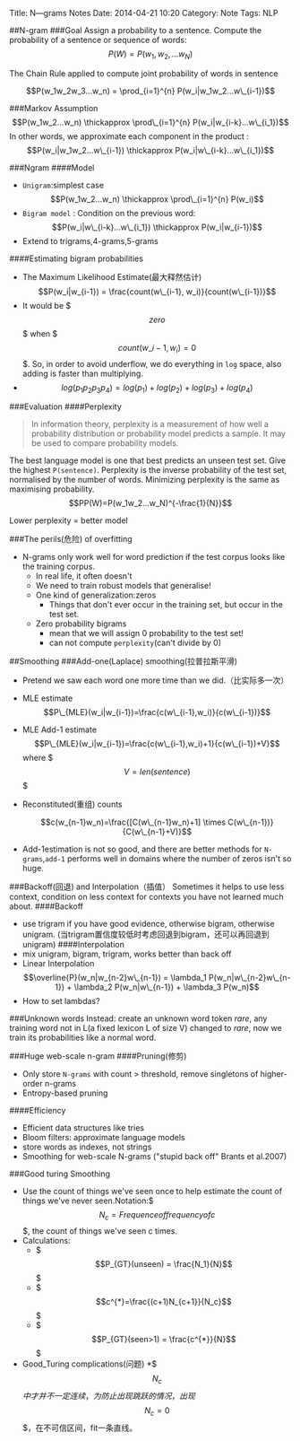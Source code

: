 Title: N—grams Notes
Date: 2014-04-21 10:20
Category: Note
Tags: NLP

##N-gram
###Goal
Assign a probability to a sentence. Compute the probability of a sentence or sequence of words:
$$P(W)=P(w_1,w_2,...w_N)$$

The Chain Rule applied to compute joint probability of words in sentence 
  
  $$P(w_1w_2w_3...w_n) = \prod_{i=1}^{n} P(w_i|w_1w_2...w\_{i-1})$$

###Markov Assumption
$$P(w_1w_2...w_n) \thickapprox \prod\_{i=1}^{n} P(w_i|w_{i-k}...w\_{i_1})$$
In other words, we approximate each component in the product :
$$P(w_i|w_1w_2...w\_{i-1}) \thickapprox P(w_i|w\_{i-k}...w\_{i_1})$$

###Ngram
####Model
* <code>Unigram</code>:simplest case
$$P(w_1w_2...w_n) \thickapprox \prod\_{i=1}^{n} P(w_i)$$
* <code>Bigram model</code> : Condition on the previous word:
$$P(w_i|w\_{i-k}...w\_{i_1}) \thickapprox P(w_i|w_{i-1})$$
* Extend to trigrams,4-grams,5-grams

####Estimating bigram probabilities
* The Maximum Likelihood Estimate(最大释然估计)
$$P(w_i|w_{i-1}) = \frac{count(w\_{i-1}, w_i)}{count(w\_{i-1})}$$
* It would be $$$zero$$$ when $$$count(w\_{i-1}, w_i)=0$$$. So, in order to avoid underflow, we do everything in <code>log</code> space, also adding is faster than multiplying.
* $$log(p_1p_2p_3p_4) = log(p_1)+log(p_2)+log(p_3)+log(p_4)$$

###Evaluation
####Perplexity
> In information theory, perplexity is a measurement of how well a probability distribution or probability model predicts a sample. It may be used to compare probability models.

The best language model is one that best predicts an unseen test set. Give the highest <code>P(sentence)</code>.
Perplexity is the inverse probability of the test set, normalised by the number of words. Minimizing perplexity is the same as maximising probability.
$$PP(W)=P(w_1w_2...w_N)^{-\frac{1}{N}}$$

Lower perplexity = better model

###The perils(危险) of overfitting
* N-grams only work well for word prediction if the test corpus looks like the training corpus.
    * In real life, it often doesn't
    * We need to train robust models that generalise!
    * One kind of generalization:zeros
        * Things that don't ever occur in the training set, but occur in the test set.  
    * Zero probability bigrams
        * mean that we will assign 0 probability to the test set!
        * can not compute <code>perplexity</code>(can't divide by 0)
        
##Smoothing
###Add-one(Laplace) smoothing(拉普拉斯平滑)
* Pretend we saw each word one more time than we did.（比实际多一次）
* MLE estimate
  $$P\_{MLE}(w_i|w_{i-1})=\frac{c(w\_{i-1},w_i)}{c(w\_{i-1})}$$

* MLE Add-1 estimate
  $$P\_{MLE}(w_i|w_{i-1})=\frac{c(w\_{i-1},w_i)+1}{c(w\_{i-1})+V}$$
  where $$$V=len(sentence)$$$
* Reconstituted(重组) counts
  
  $$c(w_{n-1}w_n)=\frac{[C(w\_{n-1}w_n)+1] \times C(w\_{n-1})}{C(w\_{n-1}+V)}$$
  
* Add-1estimation is not so good, and there are better methods for <code>N-grams</code>,<code>add-1</code> performs well in domains where the number of zeros isn't so huge.

###Backoff(回退) and Interpolation（插值）
Sometimes it helps to use less context, condition on less context for contexts you have not learned much about.
####Backoff
* use trigram if you have good evidence, otherwise bigram, otherwise unigram. (当trigram置信度较低时考虑回退到bigram，还可以再回退到unigram)
####Interpolation
* mix unigram, bigram, trigram, works better than back off
* Linear Interpolation
$$\overline{P}(w_n|w_{n-2}w\_{n-1}) = \lambda_1 P(w_n|w\_{n-2}w\_{n-1}) + \lambda_2 P(w_n|w\_{n-1}) + \lambda_3 P(w_n)$$
* How to set lambdas?

###Unknown words
Instead: create an unknown word token _rare_, any training word not in L(a fixed lexicon L of size V) changed to _rare_, now we train its probabilities like a normal word.

###Huge web-scale n-gram
####Pruning(修剪)
* Only store <code>N-grams</code> with count > threshold, remove singletons of higher-order n-grams
* Entropy-based pruning

####Efficiency
* Efficient data structures like tries
* Bloom filters: approximate language models
* store words as indexes, not strings
* Smoothing for web-scale N-grams ("stupid back off" Brants et al.2007)

###Good turing Smoothing
* Use the count of things we've seen once to help estimate the count of things we've never seen.Notation:$$$N_c = Frequence of frequency of c$$$, the count of things we've seen c times.
* Calculations:
    * $$$P_{GT}(unseen) = \frac{N_1}{N}$$$
    * $$$c^{*}=\frac{(c+1)N_{c+1}}{N_c}$$$
    * $$$P_{GT}(seen>1) = \frac{c^{*}}{N}$$$
* Good_Turing complications(问题)
    *$$$N_c$$$中才并不一定连续，为防止出现跳跃的情况，出现$$$N_c=0$$$，在不可信区间，fit一条直线。 



